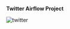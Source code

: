 **Twitter Airflow Project**
 




![twitter](https://user-images.githubusercontent.com/51711008/201462230-7d767c6a-6367-40f7-8b82-cd23a14998ab.jpeg)
